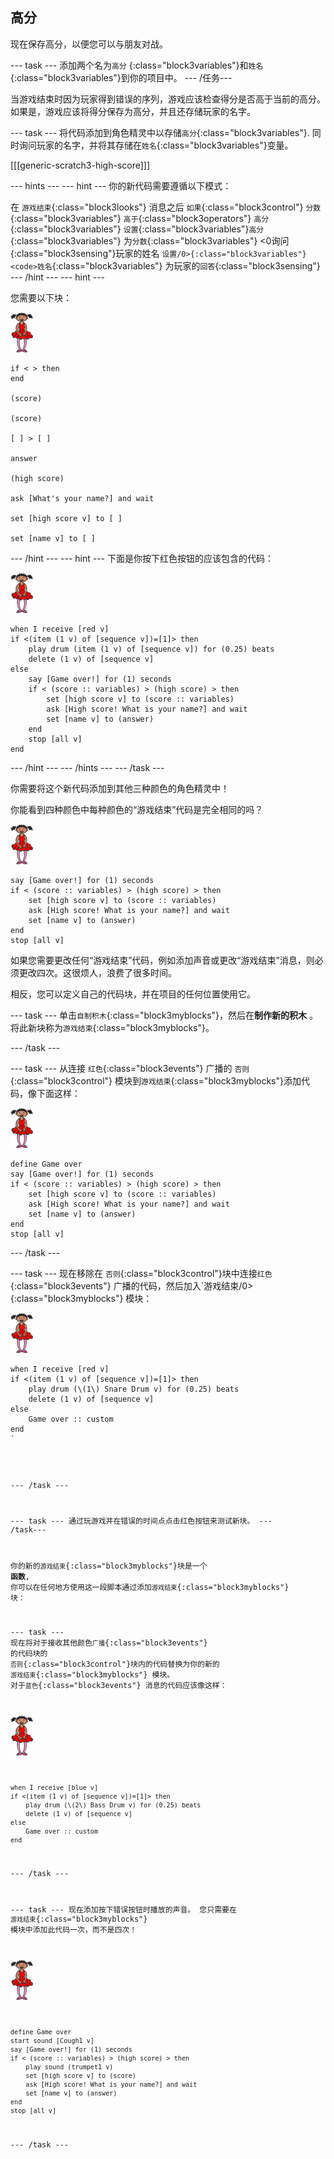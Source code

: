 ## 高分

现在保存高分，以便您可以与朋友对战。

\--- task \--- 添加两个名为`高分` {:class="block3variables"}和`姓名` {:class="block3variables"}到你的项目中。 \--- /任务\---

当游戏结束时因为玩家得到错误的序列，游戏应该检查得分是否高于当前的高分。 如果是，游戏应该将得分保存为高分，并且还存储玩家的名字。

\--- task \--- 将代码添加到角色精灵中以存储`高分`{:class="block3variables"}. 同时询问玩家的名字，并将其存储在`姓名`{:class="block3variables"}变量。

[[[generic-scratch3-high-score]]]

\--- hints \--- \--- hint \--- 你的新代码需要遵循以下模式：

在 `游戏结束`{:class="block3looks"} 消息之后 `如果`{:class="block3control"} `分数`{:class="block3variables"} `高于`{:class="block3operators"} `高分`{:class="block3variables"} `设置`{:class="block3variables"}`高分`{:class="block3variables"} 为`分数`{:class="block3variables"} <0询问</code>{:class="block3sensing"}玩家的姓名 `设置/0>{:class="block3variables"} <code>姓名`{:class="block3variables"} 为玩家的`回答`{:class="block3sensing"} \--- /hint \--- \--- hint \---

您需要以下块：

![ballerina](images/ballerina.png)

```blocks3
if < > then
end

(score)

(score)

[ ] > [ ]

answer

(high score)

ask [What's your name?] and wait

set [high score v] to [ ] 

set [name v] to [ ] 
```

\--- /hint \--- \--- hint \--- 下面是你按下红色按钮的应该包含的代码：

![ballerina](images/ballerina.png)

```blocks3
when I receive [red v]
if <(item (1 v) of [sequence v])=[1]> then
    play drum (item (1 v) of [sequence v]) for (0.25) beats
    delete (1 v) of [sequence v]
else
    say [Game over!] for (1) seconds
    if < (score :: variables) > (high score) > then
        set [high score v] to (score :: variables)
        ask [High score! What is your name?] and wait
        set [name v] to (answer)
    end
    stop [all v]
end
```

\--- /hint \--- \--- /hints \--- \--- /task \---

你需要将这个新代码添加到其他三种颜色的角色精灵中！

你能看到四种颜色中每种颜色的“游戏结束”代码是完全相同的吗？

![ballerina](images/ballerina.png)

```blocks3
say [Game over!] for (1) seconds
if < (score :: variables) > (high score) > then
    set [high score v] to (score :: variables)
    ask [High score! What is your name?] and wait
    set [name v] to (answer)
end
stop [all v]
```

如果您需要更改任何“游戏结束”代码，例如添加声音或更改“游戏结束”消息，则必须更改四次。这很烦人，浪费了很多时间。

相反，您可以定义自己的代码块，并在项目的任何位置使用它。

\--- task \--- 单击`自制积木`{:class="block3myblocks"}，然后在**制作新的积木** 。将此新块称为`游戏结束`{:class="block3myblocks"}。

\--- /task \---

\--- task \--- 从连接 `红色`{:class="block3events"} 广播的 `否则`{:class="block3control"} 模块到`游戏结束`{:class="block3myblocks"}添加代码，像下面这样：

![ballerina](images/ballerina.png)

```blocks3
define Game over
say [Game over!] for (1) seconds
if < (score :: variables) > (high score) > then
    set [high score v] to (score :: variables)
    ask [High score! What is your name?] and wait
    set [name v] to (answer)
end
stop [all v]
```

\--- /task \---

\--- task \--- 现在移除在 `否则`{:class="block3control"}块中连接`红色`{:class="block3events"} 广播的代码，然后加入`游戏结束/0>{:class="block3myblocks"} 模块：</p>

<p><img src="images/ballerina.png" alt="ballerina" /></p>

<pre><code class="blocks3">when I receive [red v]
if <(item (1 v) of [sequence v])=[1]> then
    play drum (\(1\) Snare Drum v) for (0.25) beats
    delete (1 v) of [sequence v]
else
    Game over :: custom
end
`</pre> 

\--- /task \---

\--- task \--- 通过玩游戏并在错误的时间点点击红色按钮来测试新块。 \--- /task\---

你的新的`游戏结束`{:class="block3myblocks"}块是一个 **函数**, 你可以在任何地方使用这一段脚本通过添加`游戏结束`{:class="block3myblocks"} 块：

\--- task \--- 现在将对于接收其他颜色`广播`{:class="block3events"} 的代码块的 `否则`{:class="block3control"}块内的代码替换为你的新的 `游戏结束`{:class="block3myblocks"} 模块。 对于`蓝色`{:class="block3events"} 消息的代码应该像这样：

![ballerina](images/ballerina.png)

```blocks3
when I receive [blue v]
if <(item (1 v) of [sequence v])=[1]> then
    play drum (\(2\) Bass Drum v) for (0.25) beats
    delete (1 v) of [sequence v]
else
    Game over :: custom
end
```

\--- /task \---

\--- task \--- 现在添加按下错误按钮时播放的声音。 您只需要在 `游戏结束`{:class="block3myblocks"} 模块中添加此代码一次，而不是四次！

![ballerina](images/ballerina.png)

```blocks3
define Game over
start sound [Cough1 v]
say [Game over!] for (1) seconds
if < (score :: variables) > (high score) > then
    play sound (trumpet1 v)
    set [high score v] to (score)
    ask [High score! What is your name?] and wait
    set [name v] to (answer)
end
stop [all v]
```

\--- /task \---